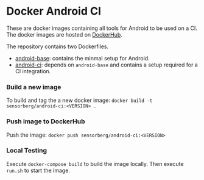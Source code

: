 # Docker Android CI
These are docker images containing all tools for Android to be used on a CI. <br>
The docker images are hosted on [DockerHub](https://hub.docker.com/repositories/sensorberg).

The repository contains two Dockerfiles.
* [android-base](https://hub.docker.com/repository/docker/sensorberg/android-base): contains the minmal setup for Android.
* [android-ci](https://hub.docker.com/repository/docker/sensorberg/android-ci): depends on `android-base` and contains a setup required for a CI integration.

### Build a new image
To build and tag the a new docker image: `docker build -t sensorberg/android-ci:<VERSION> .`

### Push image to DockerHub
Push the image: `docker push sensorberg/android-ci:<VERSION>`

### Local Testing
Execute `docker-compose build` to build the image locally. Then execute `run.sh` to start the image.
